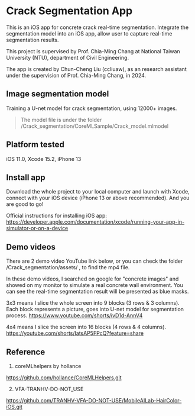 # Crack Segmentation App
This is an iOS app for concrete crack real-time segmentation. Integrate the segmentation model into an iOS app, allow user to capture real-time segmentation results.

This project is supervised by Prof. Chia-Ming Chang at National Taiwan University (NTU), department of Civil Engineering.

The app is created by Chun-Cheng Liu (ccliuaw), as an research assistant under the supervision of Prof. Chia-Ming Chang, in 2024.

## Image segmentation model
Training a U-net model for crack segmentation, using 12000+ images.

>The model file is under the folder /Crack_segmentation/CoreMLSample/Crack_model.mlmodel

## Platform tested

iOS 11.0, Xcode 15.2, iPhone 13

## Install app

Download the whole project to your local computer and launch with Xcode, connect with your iOS device (iPhone 13 or above recommended). And you are good to go!

Official instructions for installing iOS app: https://developer.apple.com/documentation/xcode/running-your-app-in-simulator-or-on-a-device

## Demo videos

There are 2 demo video YouTube link below, or you can check the folder /Crack_segmentation/assets/ , to find the mp4 file.

In these demo videos, I searched on google for "concrete images" and showed on my monitor to simulate a real concrete wall environment. You can see the real-time segmentation result will be presented as blue masks.

3x3 means I slice the whole screen into 9 blocks (3 rows & 3 columns). Each block represents a picture, goes into U-net model for segmentation process.
https://www.youtube.com/shorts/ivD1d-AnnV4


4x4 means I slice the screen into 16 blocks (4 rows & 4 columns).
https://youtube.com/shorts/IatsAP5FPcQ?feature=share

## Reference
1. coreMLhelpers by hollance

https://github.com/hollance/CoreMLHelpers.git

2. VFA-TRANHV-DO-NOT_USE

https://github.com/TRANHV-VFA-DO-NOT-USE/MobileAILab-HairColor-iOS.git

